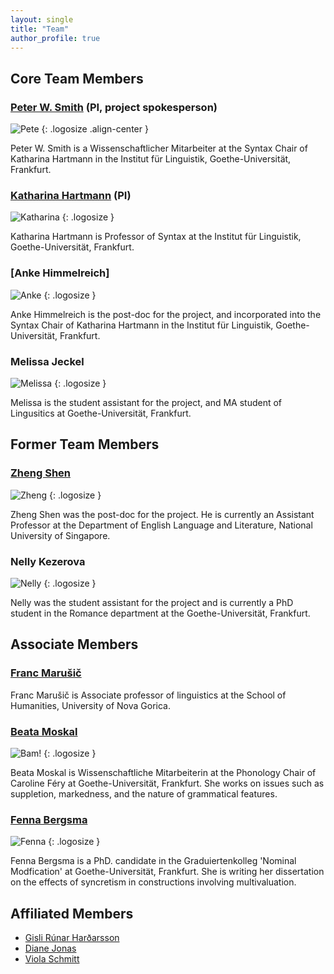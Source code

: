 ```yaml
---
layout: single
title: "Team"
author_profile: true
---
```


## Core Team Members

### [Peter W. Smith](http://user.uni-frankfurt.de/~psmith) (PI, project spokesperson)

![Pete](/assets/images/pete_nz2.jpg)
{: .logosize .align-center }

Peter W. Smith is a Wissenschaftlicher Mitarbeiter at the Syntax Chair of Katharina Hartmann in the Institut für Linguistik, Goethe-Universität, Frankfurt.

### [Katharina Hartmann](https://www.uni-frankfurt.de/58779047/Hartmann_Syntax) (PI)

![Katharina](/assets/images/katharina.jpg)
{: .logosize }

Katharina Hartmann is Professor of Syntax at the Institut für Linguistik, Goethe-Universität, Frankfurt.

### [Anke Himmelreich]


![Anke](/assets/images/anke.jpg)
{: .logosize }

Anke Himmelreich is the post-doc for the project, and incorporated into the Syntax Chair of Katharina Hartmann in the Institut für Linguistik, Goethe-Universität, Frankfurt.

### Melissa Jeckel

![Melissa](/assets/images/melissa.jpg)
{: .logosize }

Melissa is the student assistant for the project, and MA student of Lingusitics at Goethe-Universität, Frankfurt.

## Former Team Members

### [Zheng Shen](https://zheng-shen.github.io/)


![Zheng](/assets/images/zheng.jpg)
{: .logosize }

Zheng Shen was the post-doc for the project. He is currently an Assistant Professor at the Department of English Language and Literature, National University of Singapore.

### Nelly Kezerova

![Nelly](/assets/images/nelly.jpg)
{: .logosize }

Nelly was the student assistant for the project and is currently a PhD student in the Romance department at the Goethe-Universität, Frankfurt.

## Associate Members

### [Franc Marušič](http://www.ung.si/~fmarusic/index2.html)

Franc Marušič is Associate professor of linguistics at the School of Humanities, University of Nova Gorica.

### [Beata Moskal](http://user/uni-frankfurt.de/~moskal)
 
![Bam!](/assets/images/bampic.jpg)
{: .logosize }

Beata Moskal is Wissenschaftliche Mitarbeiterin at the Phonology Chair of Caroline Féry at Goethe-Universität, Frankfurt.
She works on issues such as suppletion, markedness, and the nature of grammatical features.

### [Fenna Bergsma](http://user.uni-frankfurt.de/~bergsma)

![Fenna](/assets/images/fenna.jpg)
{: .logosize }

Fenna Bergsma is a PhD. candidate in the Graduiertenkolleg 'Nominal Modfication' at Goethe-Universität, Frankfurt.
She is writing her dissertation on the effects of syncretism in constructions involving multivaluation.



## Affiliated Members

+ [Gisli Rúnar Harðarsson](https://gislihardarson.wordpress.com/)
+ [Diane Jonas](https://www.uni-frankfurt.de/43186356/Jonas)
+ [Viola Schmitt](https://www.univie.ac.at/germanistik/viola-schmitt)

